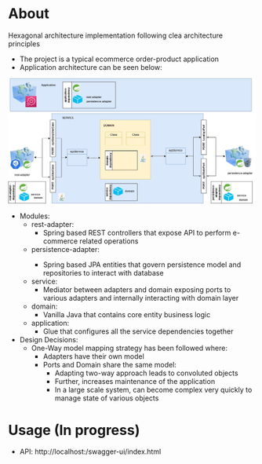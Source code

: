 # About

Hexagonal architecture implementation following clea architecture principles

- The project is a typical ecommerce order-product application
- Application architecture can be seen below:

![Hexagonal Architecture](./.img/hexagonal-architecture.jpg)

- <bold>Modules</bold>:
  - <bold>rest-adapter</bold>: 
    - Spring based REST controllers that expose API to perform e-commerce related operations
  - <bold>persistence-adapter<bold>:
    - Spring based JPA entities that govern persistence model and repositories to interact with database
  - <bold>service</bold>:
    - Mediator between adapters and domain exposing ports to various adapters and internally interacting with domain layer
  - <bold>domain</bold>:
    - Vanilla Java that contains core entity business logic
  - <bold>application</bold>:
    - Glue that configures all the service dependencies together
- <bold>Design Decisions</bold>:
  - One-Way model mapping strategy has been followed where:
    - <bold>Adapters</bold> have their own model
    - <bold>Ports</bold> and <bold>Domain</bold> share the same model:
      - Adapting two-way approach leads to convoluted objects
      - Further, increases maintenance of the application
      - In a large scale system, can become complex very quickly to manage state of various objects

# Usage (In progress)

- API: http://localhost:<APP-PORT>/swagger-ui/index.html
